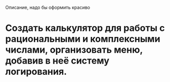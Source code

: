 Описание, надо бы оформить красиво

# Создать калькулятор для работы с рациональными и комплексными числами, организовать меню, добавив в неё систему логирования.